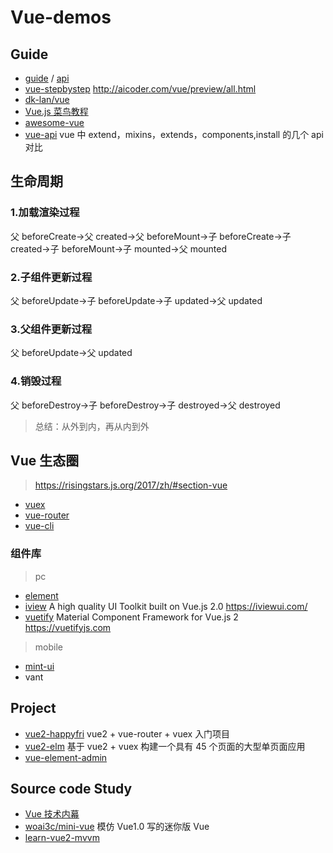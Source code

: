 # Vue-demos

## Guide

- [guide](https://cn.vuejs.org/v2/guide/) / [api](https://cn.vuejs.org/v2/api/)
- [vue-stepbystep](https://github.com/malun666/vue-stepbystep) http://aicoder.com/vue/preview/all.html
- [dk-lan/vue](https://github.com/dk-lan/vue)
- [Vue.js 菜鸟教程](http://www.runoob.com/vue2/vue-tutorial.html)
- [awesome-vue](https://github.com/vuejs/awesome-vue)
- [vue-api](https://github.com/lanzhsh/vue-api) vue 中 extend，mixins，extends，components,install 的几个 api 对比

## 生命周期

### 1.加载渲染过程

父 beforeCreate->父 created->父 beforeMount->子 beforeCreate->子 created->子 beforeMount->子 mounted->父 mounted

### 2.子组件更新过程

父 beforeUpdate->子 beforeUpdate->子 updated->父 updated

### 3.父组件更新过程

父 beforeUpdate->父 updated

### 4.销毁过程

父 beforeDestroy->子 beforeDestroy->子 destroyed->父 destroyed

> 总结：从外到内，再从内到外

## Vue 生态圈

> https://risingstars.js.org/2017/zh/#section-vue

- [vuex](https://github.com/vuejs/vuex)
- [vue-router](https://github.com/vuejs/vue-router)
- [vue-cli](https://github.com/vuejs/vue-cli)

### 组件库

> pc

- [element](https://github.com/ElemeFE/element)
- [iview](https://github.com/iview/iview) A high quality UI Toolkit built on Vue.js 2.0 https://iviewui.com/
- [vuetify](https://github.com/vuetifyjs/vuetify) Material Component Framework for Vue.js 2 https://vuetifyjs.com

> mobile

- [mint-ui](https://github.com/ElemeFE/mint-ui/)
- vant

## Project

- [vue2-happyfri](https://github.com/bailicangdu/vue2-happyfri) vue2 + vue-router + vuex 入门项目
- [vue2-elm](https://github.com/bailicangdu/vue2-elm)
  基于 vue2 + vuex 构建一个具有 45 个页面的大型单页面应用
- [vue-element-admin](https://github.com/PanJiaChen/vue-element-admin)

## Source code Study

- [Vue 技术内幕](http://hcysun.me/vue-design/)
- [woai3c/mini-vue](https://github.com/woai3c/mini-vue) 模仿 Vue1.0 写的迷你版 Vue
- [learn-vue2-mvvm](https://github.com/wangfupeng1988/learn-vue2-mvvm)

